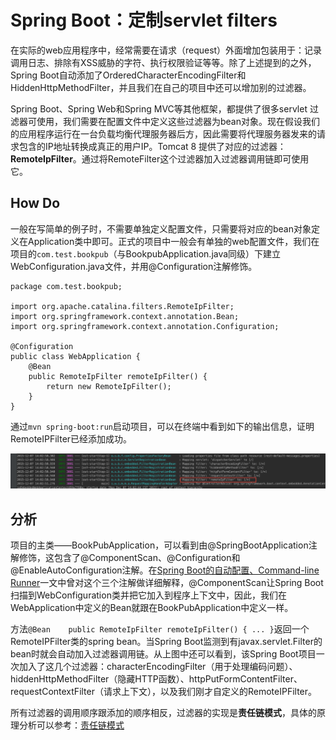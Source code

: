 # Spring Boot：定制servlet filters

在实际的web应用程序中，经常需要在请求（request）外面增加包装用于：记录调用日志、排除有XSS威胁的字符、执行权限验证等等。除了上述提到的之外，Spring Boot自动添加了OrderedCharacterEncodingFilter和HiddenHttpMethodFilter，并且我们在自己的项目中还可以增加别的过滤器。

Spring Boot、Spring Web和Spring MVC等其他框架，都提供了很多servlet 过滤器可使用，我们需要在配置文件中定义这些过滤器为bean对象。现在假设我们的应用程序运行在一台负载均衡代理服务器后方，因此需要将代理服务器发来的请求包含的IP地址转换成真正的用户IP。Tomcat 8 提供了对应的过滤器：**RemoteIpFilter**。通过将RemoteFilter这个过滤器加入过滤器调用链即可使用它。

## How Do

一般在写简单的例子时，不需要单独定义配置文件，只需要将对应的bean对象定义在Application类中即可。正式的项目中一般会有单独的web配置文件，我们在项目的`com.test.bookpub`（与BookpubApplication.java同级）下建立WebConfiguration.java文件，并用@Configuration注解修饰。

```
package com.test.bookpub;

import org.apache.catalina.filters.RemoteIpFilter;
import org.springframework.context.annotation.Bean;
import org.springframework.context.annotation.Configuration;

@Configuration
public class WebApplication {
    @Bean
    public RemoteIpFilter remoteIpFilter() {
        return new RemoteIpFilter();
    }
}
```

通过`mvn spring-boot:run`启动项目，可以在终端中看到如下的输出信息，证明RemoteIPFilter已经添加成功。

![RemoteIPFilter](images/cc5.png)

## 分析

项目的主类——BookPubApplication，可以看到由@SpringBootApplication注解修饰，这包含了@ComponentScan、@Configuration和@EnableAutoConfiguration注解。在[Spring Boot的自动配置、Command-line Runner](spring-boot-autoconfig.md)一文中曾对这个三个注解做详细解释，@ComponentScan让Spring Boot扫描到WebConfiguration类并把它加入到程序上下文中，因此，我们在WebApplication中定义的Bean就跟在BookPubApplication中定义一样。

方法`@Bean    public RemoteIpFilter remoteIpFilter() { ... }`返回一个RemoteIPFilter类的spring bean。当Spring Boot监测到有javax.servlet.Filter的bean时就会自动加入过滤器调用链。从上图中还可以看到，该Spring Boot项目一次加入了这几个过滤器：characterEncodingFilter（用于处理编码问题）、hiddenHttpMethodFilter（隐藏HTTP函数）、httpPutFormContentFilter、requestContextFilter（请求上下文），以及我们刚才自定义的RemoteIPFilter。

所有过滤器的调用顺序跟添加的顺序相反，过滤器的实现是**责任链模式**，具体的原理分析可以参考：[责任链模式](http://www.cnblogs.com/wxisme/p/4550712.html)

